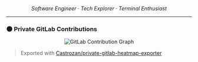 <p align="center"><em>Software Engineer · Tech Explorer · Terminal Enthusiast</em></p>

---

### 🌑 Private GitLab Contributions

<p align="center">
  <img src="https://raw.githubusercontent.com/Castrozan/private-heatmap-generator/0e3130bb59b9c702b7df42f1b6042fe76313e9d9/gitlab-graph.svg" alt="GitLab Contribution Graph" />
</p>

> Exported with [Castrozan/private-gitlab-heatmap-exporter](https://github.com/Castrozan/private-gitlab-heatmap-exporter)
